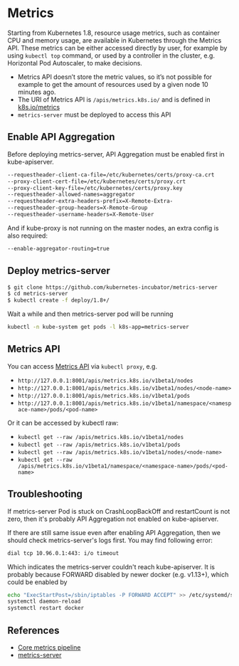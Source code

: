 # Metrics

Starting from Kubernetes 1.8, resource usage metrics, such as container CPU and memory usage, are available in Kubernetes through the Metrics API. These metrics can be either accessed directly by user, for example by using `kubectl top` command, or used by a controller in the cluster, e.g. Horizontal Pod Autoscaler, to make decisions.

- Metrics API doesn’t store the metric values, so it’s not possible for example to get the amount of resources used by a given node 10 minutes ago.
- The URI of Metrics API is `/apis/metrics.k8s.io/` and is defined in [k8s.io/metrics](https://github.com/kubernetes/metrics)
- `metrics-server` must be deployed to access this API

## Enable API Aggregation

Before deploying metrics-server, API Aggregation must be enabled first in kube-apiserver.

```sh
--requestheader-client-ca-file=/etc/kubernetes/certs/proxy-ca.crt
--proxy-client-cert-file=/etc/kubernetes/certs/proxy.crt
--proxy-client-key-file=/etc/kubernetes/certs/proxy.key
--requestheader-allowed-names=aggregator
--requestheader-extra-headers-prefix=X-Remote-Extra-
--requestheader-group-headers=X-Remote-Group
--requestheader-username-headers=X-Remote-User
```

And if kube-proxy is not running on the master nodes, an extra config is also required:

```sh
--enable-aggregator-routing=true
```

## Deploy metrics-server

```sh
$ git clone https://github.com/kubernetes-incubator/metrics-server
$ cd metrics-server
$ kubectl create -f deploy/1.8+/
```

Wait a while and then metrics-server pod will be running

```sh
kubectl -n kube-system get pods -l k8s-app=metrics-server
```

## Metrics API

You can access [Metrics API](https://github.com/kubernetes/community/blob/master/contributors/design-proposals/instrumentation/resource-metrics-api.md) via `kubectl proxy`, e.g.

- `http://127.0.0.1:8001/apis/metrics.k8s.io/v1beta1/nodes`
- `http://127.0.0.1:8001/apis/metrics.k8s.io/v1beta1/nodes/<node-name>`
- `http://127.0.0.1:8001/apis/metrics.k8s.io/v1beta1/pods`
- `http://127.0.0.1:8001/apis/metrics.k8s.io/v1beta1/namespace/<namespace-name>/pods/<pod-name>`

Or it can be accessed by kubectl raw:

- `kubectl get --raw /apis/metrics.k8s.io/v1beta1/nodes`
- `kubectl get --raw /apis/metrics.k8s.io/v1beta1/pods`
- `kubectl get --raw /apis/metrics.k8s.io/v1beta1/nodes/<node-name>`
- `kubectl get --raw /apis/metrics.k8s.io/v1beta1/namespace/<namespace-name>/pods/<pod-name>`

## Troubleshooting

If metrics-server Pod is stuck on CrashLoopBackOff and restartCount is not zero, then it's probably API Aggregation not enabled on kube-apiserver.

If there are still same issue even after enabling API Aggregation, then we should check metrics-server's logs first. You may find following error:

```sh
dial tcp 10.96.0.1:443: i/o timeout
```

Which indicates the metrics-server couldn't reach kube-apiserver. It is probably because FORWARD disabled by newer docker (e.g. v1.13+), which could be enabled by

```sh
echo "ExecStartPost=/sbin/iptables -P FORWARD ACCEPT" >> /etc/systemd/system/docker.service.d/exec_start.conf
systemctl daemon-reload
systemctl restart docker
```

## References

- [Core metrics pipeline](https://kubernetes.io/docs/tasks/debug-application-cluster/resource-metrics-pipeline/)
- [metrics-server](https://github.com/kubernetes-incubator/metrics-server)
